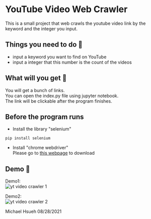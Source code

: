 # YouTube Video Web Crawler
This is a small project that web crawls the youtube video link by the keyword and the integer you input.

## Things you need to do :open_book:
* input a keyword you want to find on YouTube
* input a integer that this number is the count of the videos

## What will you get :icecream:
You will get a bunch of links.  
You can open the index.py file using jupyter notebook.  
The link will be clickable after the program finishes.  

## Before the program runs
* Install the library "selenium"
```
pip install selenium
```
* Install "chrome webdriver"  
Please go to [this webpage](https://chromedriver.chromium.org/downloads) to download

## Demo :eyes:

Demo1:  
![yt video crawler 1](https://user-images.githubusercontent.com/78197510/131219581-2fdc7e6e-5ce2-4077-a02f-40542a213b65.JPG)  
  
Demo2:  
![yt video crawler 2](https://user-images.githubusercontent.com/78197510/131219584-bd3e1408-30e6-4f01-aaf6-6d975b07279f.JPG)  

Michael Hsueh 08/28/2021
